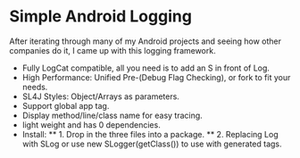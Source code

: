 Simple Android Logging
====
After iterating through many of my Android projects and seeing how other companies do it, I came up with this logging framework.


* Fully LogCat compatible, all you need is to add an S in front of Log.
* High Performance: Unified Pre-(Debug Flag Checking), or fork to fit your needs. 
* SL4J Styles: Object/Arrays as parameters.
* Support global app tag. 
* Display method/line/class name for easy tracing. 
* light weight and has 0 dependencies. 
* Install:
** 1. Drop in the three files into a package. 
** 2. Replacing Log with SLog or use new SLogger(getClass()) to use with generated tags. 
